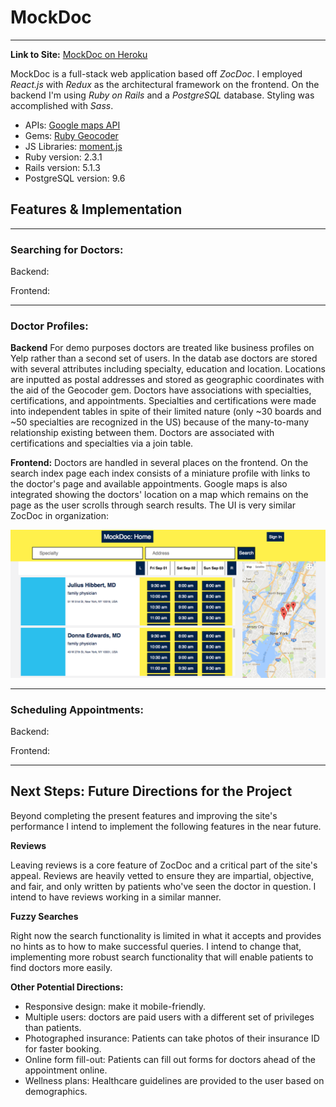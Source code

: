 # MockDoc
-----
**Link to Site:** [MockDoc on Heroku](https://mockdoc.herokuapp.com/)


MockDoc is a full-stack web application based off _*ZocDoc*_. I employed _*React.js*_ with _*Redux*_
as the architectural framework on the frontend. On the backend I'm using _*Ruby on Rails*_ and a
_*PostgreSQL*_ database. Styling was accomplished with _*Sass*_.

* APIs: [Google maps API](https://developers.google.com/maps/documentation/javascript/)
* Gems: [Ruby Geocoder](https://github.com/alexreisner/geocoder)
* JS Libraries: [moment.js](https://momentjs.com/docs/)
* Ruby version: 2.3.1
* Rails version: 5.1.3
* PostgreSQL version: 9.6

## Features & Implementation
-----
### Searching for Doctors:
Backend:


Frontend:

---
### Doctor Profiles:
**Backend** For demo purposes doctors are treated like business profiles on Yelp rather than a second set of users. In the datab ase doctors are stored with several attributes including specialty, education and location. Locations are inputted as postal addresses and stored as geographic coordinates with the aid of the Geocoder gem. Doctors have associations with specialties, certifications, and appointments.
Specialties and certifications were made into independent tables in spite of their limited nature (only ~30 boards and ~50 specialties are recognized in the US) because of the many-to-many relationship existing between them. Doctors are associated with certifications and specialties via a join table.


**Frontend:** Doctors are handled in several places on the frontend. On the search index page each index consists of a miniature profile with links to the doctor's page and available appointments. Google maps is also integrated showing the doctors' location on a map which remains on the page as the user scrolls through search results. The UI is very similar ZocDoc in organization:

![image of MockDoc search index](./docs/wireframes/search-index.png)

-----
### Scheduling Appointments:
Backend:


Frontend:

-----
## Next Steps: Future Directions for the Project

Beyond completing the present features and improving the site's performance I intend to implement the
following features in the near future.

**Reviews**

Leaving reviews is a core feature of ZocDoc and a critical part of the site's appeal. Reviews are heavily vetted to ensure they are impartial, objective, and fair, and only written by patients who've
seen the doctor in question. I intend to have reviews working in a similar manner.

**Fuzzy Searches**

Right now the search functionality is limited in what it accepts and provides no hints as to how to make successful queries. I intend to change that, implementing more robust search functionality that will enable patients to find doctors more easily.

**Other Potential Directions:**
* Responsive design: make it mobile-friendly.
* Multiple users: doctors are paid users with a different set of privileges than patients.
* Photographed insurance: Patients can take photos of their insurance ID for faster booking.
* Online form fill-out: Patients can fill out forms for doctors ahead of the appointment online.
* Wellness plans: Healthcare guidelines are provided to the user based on demographics.

